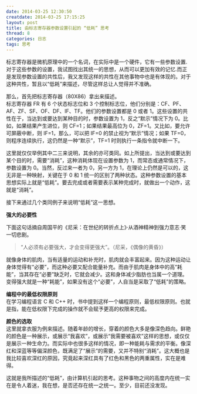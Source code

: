 ```yaml
---
date: 2014-03-25 12:30:50
creatdate: 2014-03-25 17:15:25
layout: post
title: 由标志寄存器参数设置引起的 “低耗” 思考
thread: 8
categories: 日志
tags: 思考
---
```


标志寄存器是微机原理中的一个名词，在实际中是一个硬件，它有一些参数设置.对于这些参数的设置，我试图找出其统一的思想，从而可以更加有效的记忆.而正是发现参数设置的共性后，我又发现这样的共性在其他事物中也是有体现的。对于这种共性，暂且以“低耗”来描述，尽管这样总让人觉得并不准确。

那么，首先把标志寄存器（80X86）拿出来描述。  
标志寄存器 FR 有 6 个状态标志位和 3 个控制标志位，他们分别是：CF、PF、AF、ZF、SF、OF、DF、IF、TF。他们的参数设置都是 0 或者 1。这些设置的共性在于，当达到或要达到某种目的时，参数设置为 1，反之“默示”情况下为 0。比如，如果结果产生进位，则 CF=1；如果结果最高位为 0，ZF=1。又比如，要允许可屏蔽中断，则 IF=1，那么，可以把 IF=0 的禁止视为“默示”情况；如果 TF=0，则程序连续执行，这仍然是一种“默示”，TF=1 时则执行一条指令就中断一下。  

这里就仅仅举例其中二三来说明，其余的亦可类同。如上所提出，当达到或要达到某个目的时，需要“消耗”，这种消耗体现在设置参数为 1，而常态或通常情况下，参数设置为 0。当然，反过来一者为 0，另一方为 1，在理论上仍然是可以的，这无非是一种映射，关键在于 0 和 1 统一的区别了两种状态。这种参数设置的基本思想实际上就是“低耗”。要去完成或者需要表示某种完成时，就做出一个动作，这就是“消耗”。

接下来通过几个类同例子来说明“低耗”这一思想。

**强大的必要性**  

下面这句话摘自周国平的《尼采：在世纪的转折点上》·从酒神精神到强力意志·笑一切悲剧。
> “人必须有必要强大，才会变得更强大”。（尼采，《偶像的黄昏》）

就像身体的肌肉，当有适量的运动和补充时，肌肉就会丰富起来。因为这种运动让身体觉得有“必要”，而这种必要又配合能量补充。而由于肌肉是身体中的高“耗能”，当其存在“必要”缺乏时，它就会减少。这和身体减少脂肪也当属一个道理。变得强大就是一种“耗能”，如果没有这个“必要”，人自当是采取了“低耗”的策略。

**编程中的最低权限原则**  
在学习编程语言 C 和 C++ 时，书中提到这样一个编程原则，最低权限原则。也就是指，能在低权限下完成的操作就不会赋予更高的权限来完成。

**颜色的选取**  
这里就拿衣服为例来描述。随着年龄的增长，穿着的颜色大多是像深色趋向。鲜艳的颜色是一种展示，或展示“我喜欢”，或展示“我需要被喜欢”这样的思想，或仅仅是展示一种生命力。而实际中也很多这样的情况，即一种能耗与需求的平衡。像深红和深蓝等等偏深颜色，既满足了“展示”的需要，又并不特别“消耗”。这大概也是我比较喜欢深红的原因，究竟起来深红具有了红色和黑色的两重属性，实在是难得。


这就是我所描述的“低耗”，由计算机引起的思考。这种事物之间的高度内在统一实在是令人着迷，我在想，是否还存在统一之统一。至少，目前还没发现。




